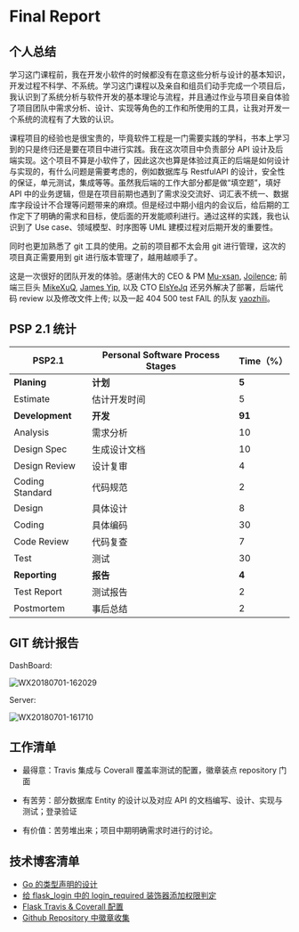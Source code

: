 # Final Report

## 个人总结

学习这门课程前，我在开发小软件的时候都没有在意这些分析与设计的基本知识，开发过程不科学、不系统。学习这门课程以及亲自和组员们动手完成一个项目后，我认识到了系统分析与软件开发的基本理论与流程，并且通过作业与项目亲自体验了项目团队中需求分析、设计、实现等角色的工作和所使用的工具，让我对开发一个系统的流程有了大致的认识。

课程项目的经验也是很宝贵的，毕竟软件工程是一门需要实践的学科，书本上学习到的只是终归还是要在项目中进行实践。我在这次项目中负责部分 API 设计及后端实现。这个项目不算是小软件了，因此这次也算是体验过真正的后端是如何设计与实现的，有什么问题是需要考虑的，例如数据库与 RestfulAPI 的设计，安全性的保证，单元测试，集成等等。虽然我后端的工作大部分都是做“填空题”，填好 API 中的业务逻辑，但是在项目前期也遇到了需求没交流好、词汇表不统一、数据库字段设计不合理等问题带来的麻烦。但是经过中期小组内的会议后，给后期的工作定下了明确的需求和目标，使后面的开发能顺利进行。通过这样的实践，我也认识到了 Use case、领域模型、时序图等 UML 建模过程对后期开发的重要性。

同时也更加熟悉了 git 工具的使用。之前的项目都不太会用 git 进行管理，这次的项目真正需要用到 git 进行版本管理了，越用越顺手了。

这是一次很好的团队开发的体验。感谢伟大的 CEO & PM [Mu-xsan](https://github.com/orgs/OrderEase/people/Mu-xsan), [Joilence](https://github.com/orgs/OrderEase/people/Joilence); 前端三巨头 [MikeXuQ](https://github.com/orgs/OrderEase/people/MikeXuQ), [James Yip](https://github.com/orgs/OrderEase/people/James-Yip), 以及 CTO [ElsYeJq](https://github.com/orgs/OrderEase/people/Els-y) 还另外解决了部署，后端代码 review 以及修改文件上传; 以及一起 404 500 test FAIL 的队友 [yaozhili](https://github.com/orgs/OrderEase/people/yaozhili)。

## PSP 2.1 统计

| PSP2.1 | Personal Software Process Stages | Time（%） |
| ------------ | ------------- | ------------- |
| **Planing** | **计划**  | **5** |
| Estimate |  估计开发时间  | 5 |
| **Development** |  **开发**  | **91** |
| Analysis |  需求分析  | 10 |
| Design Spec |  生成设计文档  | 10 |
| Design Review |  设计复审  | 4 |
| Coding Standard |  代码规范  | 2 |
| Design |  具体设计  | 8 |
| Coding |  具体编码  | 30 |
| Code Review |  代码复查  | 7 |
| Test |  测试  | 30 |
| **Reporting** |  **报告**  | **4** |
| Test Report |  测试报告  | 2 |
| Postmortem |  事后总结  | 2 |

## GIT 统计报告

DashBoard:

![WX20180701-162029](https://ws2.sinaimg.cn/large/006tNc79gy1fsufptffibj30kt0qlgoq.jpg)



Server:

![WX20180701-161710](https://ws3.sinaimg.cn/large/006tNc79gy1fsufoi0kdij30ru0mp0vp.jpg)

## 工作清单

* 最得意：Travis 集成与 Coverall 覆盖率测试的配置，徽章装点 repository 门面

* 有苦劳：部分数据库 Entity 的设计以及对应 API 的文档编写、设计、实现与测试；登录验证
* 有价值：苦劳堆出来；项目中期明确需求时进行的讨论。

## 技术博客清单

* [Go 的类型声明的设计](https://www.jianshu.com/p/cd481685d4fb)
* [给 flask_login 中的 login_required 装饰器添加权限判定](https://www.jianshu.com/p/2341064111a8)
* [Flask Travis & Coverall 配置](https://www.jianshu.com/p/5bb6946aad2a)
* [Github Repository 中徽章收集](https://www.jianshu.com/p/345fbf4666d3)

